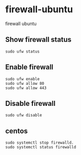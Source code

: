 # firewall-ubuntu
firewall ubuntu


## Show firewall status
```
sudo ufw status
```


## Enable firewall
```
sudo ufw enable
sudo ufw allow 80
sudo ufw allow 443
```

## Disable firewall
```
sudo ufw disable
```




## centos
```
sudo systemctl stop firewalld.
sudo systemctl status firewalld
```
